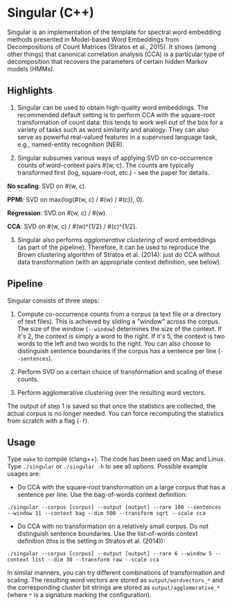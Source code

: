 Singular (C++)
=============================
Singular is an implementation of the template for spectral word embedding methods
presented in Model-based Word Embeddings from Decompositions of Count Matrices
(Stratos et al., 2015). It shows (among other things) that canonical correlation
analysis (CCA) is a particular type of decomposition that recovers the parameters
of certain hidden Markov models (HMMs).

Highlights
-----------
1. Singular can be used to obtain high-quality word embeddings. The recommended
default setting is to perform CCA with the square-root transformation of count data:
this tends to work well out of the box for a variety of tasks such as word similarity
and analogy. They can also serve as powerful real-valued features in a supervised
language task, e.g., named-entity recognition (NER).

2. Singular subsumes various ways of applying SVD on co-occurrence counts of
word-context pairs #(w, c). The counts are typically transformed first (log,
square-root, etc.) - see the paper for details.

 **No scaling**: SVD on #(w, c).

 **PPMI**: SVD on max(log{#(w, c) / #(w) / #(c)}, 0).

 **Regression**: SVD on #(w, c) / #(w).

 **CCA**: SVD on #(w, c) / #(w)^{1/2} / #(c)^{1/2}.

3. Singular also performs *agglomerative clustering* of word embeddings (as part of
the pipeline). Therefore, it can be used to reproduce the Brown clustering algorithm
of Stratos et al. (2014): just do CCA without data transformation (with an
appropriate context definition, see below).

Pipeline
--------
Singular consists of three steps:

1. Compute co-occurrence counts from a corpus (a text file or a directory of text
files). This is achieved by sliding a "window" across the corpus. The size of the
window (`--window`) determines the size of the context. If it's 2, the context is
simply a word to the right. If it's 5, the context is two words to the left and two
words to the right. You can also choose to distinguish sentence boundaries if the
corpus has a sentence per line (`--sentences`).

2. Perform SVD on a certain choice of transformation and scaling of these counts.

3. Perform agglomerative clustering over the resulting word vectors.

The output of step 1 is saved so that once the statistics are collected, the actual
corpus is no longer needed. You can force recomputing the statistics from scratch
with a flag (`-f`).

Usage
-----
Type `make` to compile (clang++). The code has been used on Mac and Linux. Type
`./singular` or `./singular -h` to see all options. Possible example usages are:

* Do CCA with the square-root transformation on a large corpus that has a sentence
per line. Use the bag-of-words context definition:

`./singular --corpus [corpus] --output [output] --rare 100 --sentences --window 11 --context bag --dim 500 --transform sqrt --scale cca`

* Do CCA with no transformation on a relatively small corpus. Do not distinguish
sentence boundaries. Use the list-of-words context definition (this is the setting
in Stratos et al. (2014)):

`./singular --corpus [corpus] --output [output] --rare 6 --window 5 --context list --dim 30 --transform raw --scale cca`

In similar manners, you can try different combinations of transformation and scaling.
The resulting word vectors are stored as `output/wordvectors_*` and the corresponding
cluster bit strings are stored as `output/agglomerative_*` (where `*` is a signature
marking the configuration).